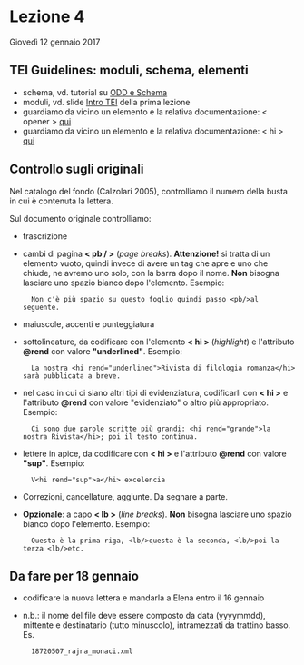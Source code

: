# Lezione 4

Giovedì 12 gennaio 2017


## TEI Guidelines: moduli, schema, elementi
- schema, vd. tutorial su [ODD e Schema](schema.md)
- moduli, vd. slide [Intro TEI](https://elespdn.github.io/talks/labMonaci1-xmlTei.html#/17) della prima lezione
- guardiamo da vicino un elemento e la relativa documentazione: < opener > [qui](http://www.tei-c.org/release/doc/tei-p5-doc/en/html/ref-opener.html)
- guardiamo da vicino un elemento e la relativa documentazione: < hi > [qui](http://www.tei-c.org/release/doc/tei-p5-doc/en/html/ref-hi.html)

## Controllo sugli originali

Nel catalogo del fondo (Calzolari 2005), controlliamo il numero della busta in cui è contenuta la lettera.

Sul documento originale controlliamo:

- trascrizione
- cambi di pagina **< pb / >** (*page breaks*). **Attenzione!** si tratta di un elemento vuoto, quindi invece di avere un tag che apre e uno che chiude, ne avremo uno solo, con la barra dopo il nome. **Non** bisogna lasciare uno spazio bianco dopo l'elemento. Esempio:

		Non c'è più spazio su questo foglio quindi passo <pb/>al seguente.

- maiuscole, accenti e punteggiatura
- sottolineature, da codificare con l'elemento **< hi >** (*highlight*) e l'attributo **@rend** con valore **"underlined"**. Esempio:

		La nostra <hi rend="underlined">Rivista di filologia romanza</hi> sarà pubblicata a breve.

- nel caso in cui ci siano altri tipi di evidenziatura, codificarli con **< hi >** e l'attributo **@rend** con valore "evidenziato" o altro più appropriato. Esempio:
		
		Ci sono due parole scritte più grandi: <hi rend="grande">la nostra Rivista</hi>; poi il testo continua.

- lettere in apice, da codificare con **< hi >** e l'attributo **@rend** con valore **"sup"**. Esempio:

		V<hi rend="sup">a</hi> excelencia

- Correzioni, cancellature, aggiunte. Da segnare a parte.
- **Opzionale**: a capo **< lb >** (*line breaks*). **Non** bisogna lasciare uno spazio bianco dopo l'elemento. Esempio:

		Questa è la prima riga, <lb/>questa è la seconda, <lb/>poi la terza <lb/>etc.


## Da fare per 18 gennaio
- codificare la nuova lettera e mandarla a Elena entro il 16 gennaio 
- n.b.: il nome del file deve essere composto da data (yyyymmdd), mittente e destinatario (tutto minuscolo), intramezzati da trattino basso. Es.

		18720507_rajna_monaci.xml